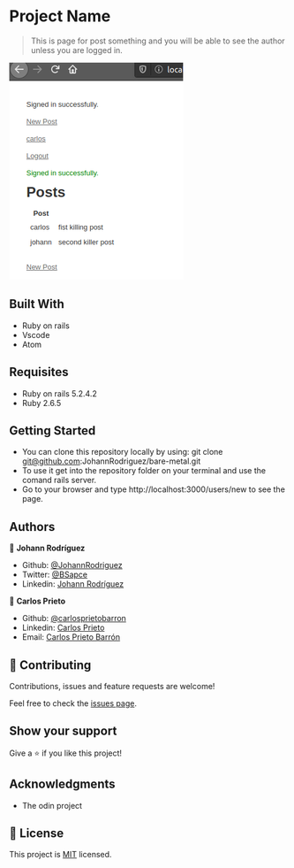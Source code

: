 # Project Name

> This is page for post something and you will be able to see the author unless you are logged in.

![screenshot](./screenshot.png)

## Built With

- Ruby on rails
- Vscode
- Atom

## Requisites

- Ruby on rails 5.2.4.2
- Ruby 2.6.5

## Getting Started

- You can clone this repository locally by using: git clone git@github.com:JohannRodriguez/bare-metal.git
- To use it get into the repository folder on your terminal and use the comand rails server.
- Go to your browser and type http://localhost:3000/users/new to see the page.

## Authors

👤 **Johann Rodríguez**
- Github: [@JohannRodriguez](https://github.com/JohannRodriguez)
- Twitter: [@BSapce](https://https://twitter.com/BSapce)
- Linkedin: [Johann Rodríguez](https://www.linkedin.com/in/johann-alonso-rodr%C3%ADguez-v%C3%A1zquez-25b07719a/)

👤 **Carlos Prieto**
- Github: [@carlosprietobarron](https://github.com/carlosprietobarron)
- Linkedin: [Carlos Prieto](https://www.linkedin.com/in/carlos-prieto-41a2b018b/)
- Email: [Carlos Prieto Barrón](carloprietobarron@gmail.com)

## 🤝 Contributing

Contributions, issues and feature requests are welcome!

Feel free to check the [issues page](https://github.com/carlosprietobarron/members_only/issues).

## Show your support

Give a ⭐️ if you like this project!

## Acknowledgments

- The odin project

## 📝 License

This project is [MIT](lic.url) licensed.
